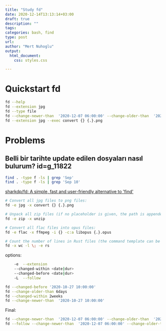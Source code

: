 ```yaml
---
title: "Study fd"
date: 2020-12-14T13:13:14+03:00 
draft: true
description: ""
tags:
categories: bash, find
type: post
url:
author: "Mert Nuhoglu"
output:
  html_document:
    css: styles.css

---
```


# Quickstart fd

```bash
fd --help
fd --extension jpg 
fd --type file
fd --change-newer-than  '2020-12-07 06:00:00' --change-older-than  '2020-12-08 10:00:00'
fd --extension jpg --exec convert {} {.}.png
```

# Problems

## Belli bir tarihte update edilen dosyaları nasıl bulurum? id=g_11822

```bash
find . -type f -ls | grep 'Sep'
find . -type f -ls | grep 'Sep 10'
```

[sharkdp/fd: A simple, fast and user-friendly alternative to 'find'](https://github.com/sharkdp/fd)

```bash
# Convert all jpg files to png files:
fd -e jpg -x convert {} {.}.png

# Unpack all zip files (if no placeholder is given, the path is appended):
fd -e zip -x unzip

# Convert all flac files into opus files:
fd -e flac -x ffmpeg -i {} -c:a libopus {.}.opus

# Count the number of lines in Rust files (the command template can be terminated with ';'):
fd -x wc -l \; -e rs
```

options:

```bash
	-e	--extension
	--changed-within <date|dur>
	--changed-before <date|dur>
	-L	--follow
```

```bash
fd --changed-before '2020-10-27 10:00:00'
fd --change-older-than 6days
fd --changed-within 2weeks
fd --change-newer-than  '2020-10-27 10:00:00'
```

Final:

```bash
fd --change-newer-than  '2020-12-07 06:00:00' --change-older-than  '2020-12-08 10:00:00'
fd --follow --change-newer-than  '2020-12-07 06:00:00' --change-older-than  '2020-12-08 10:00:00'
```



